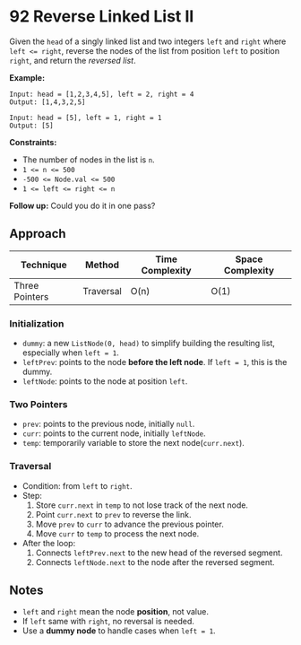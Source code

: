 # 92 Reverse Linked List II

Given the `head` of a singly linked list and two integers `left` and `right` where `left <= right`, reverse the nodes of the list from position `left` to position `right`, and return the _reversed list_.

**Example:**

```
Input: head = [1,2,3,4,5], left = 2, right = 4
Output: [1,4,3,2,5]
```

```
Input: head = [5], left = 1, right = 1
Output: [5]
```

**Constraints:**

- The number of nodes in the list is `n`.
- `1 <= n <= 500`
- `-500 <= Node.val <= 500`
- `1 <= left <= right <= n`

**Follow up:** Could you do it in one pass?

## Approach

| Technique      | Method    | Time Complexity | Space Complexity |
| -------------- | --------- | --------------- | ---------------- |
| Three Pointers | Traversal | O(n)            | O(1)             |

### Initialization

- `dummy`: a new `ListNode(0, head)` to simplify building the resulting list, especially when `left = 1`.
- `leftPrev`: points to the node **before the left node**. If `left = 1`, this is the dummy.
- `leftNode`: points to the node at position `left`.

### Two Pointers

- `prev`: points to the previous node, initially `null`.
- `curr`: points to the current node, initially `leftNode`.
- `temp`: temporarily variable to store the next node(`curr.next`).

### Traversal

- Condition: from `left` to `right`.
- Step:
  1. Store `curr.next` in `temp` to not lose track of the next node.
  2. Point `curr.next` to `prev` to reverse the link.
  3. Move `prev` to `curr` to advance the previous pointer.
  4. Move `curr` to `temp` to process the next node.
- After the loop:
  1. Connects `leftPrev.next` to the new head of the reversed segment.
  2. Connects `leftNode.next` to the node after the reversed segment.

## Notes

- `left` and `right` mean the node **position**, not value.
- If `left` same with `right`, no reversal is needed.
- Use a **dummy node** to handle cases when `left = 1`.
